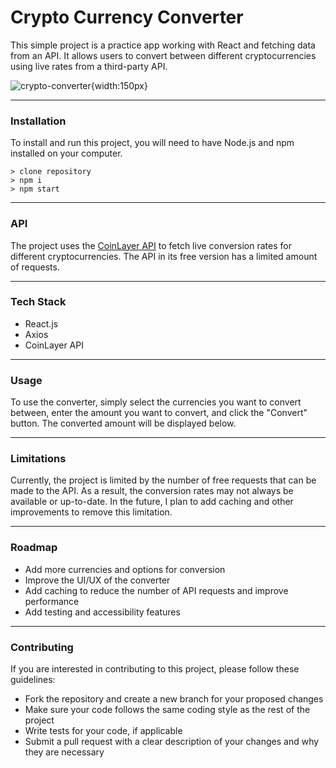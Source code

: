 # Crypto Currency Converter

This simple project is a practice app working with React and fetching data from an API. It allows users to convert between different cryptocurrencies using live rates from a third-party API.

![crypto-converter](https://user-images.githubusercontent.com/92989835/206878979-4e128ed2-47fc-49ed-991a-e5fe05e0bb7b.jpg){width:150px}


---

### **Installation**

To install and run this project, you will need to have Node.js and npm installed on your computer.

```
> clone repository
> npm i
> npm start
```

---

### **API**

The project uses the [CoinLayer API](https://coinlayer.com/) to fetch live conversion rates for different cryptocurrencies. The API in its free version has a limited amount of requests.

---

### **Tech Stack**

- React.js
- Axios
- CoinLayer API

---

### **Usage**

To use the converter, simply select the currencies you want to convert between, enter the amount you want to convert, and click the "Convert" button. The converted amount will be displayed below.

---

### **Limitations**

Currently, the project is limited by the number of free requests that can be made to the API. As a result, the conversion rates may not always be available or up-to-date. In the future, I plan to add caching and other improvements to remove this limitation.

---

### **Roadmap**

- Add more currencies and options for conversion
- Improve the UI/UX of the converter
- Add caching to reduce the number of API requests and improve performance
- Add testing and accessibility features

---

### **Contributing**

If you are interested in contributing to this project, please follow these guidelines:

- Fork the repository and create a new branch for your proposed changes
- Make sure your code follows the same coding style as the rest of the project
- Write tests for your code, if applicable
- Submit a pull request with a clear description of your changes and why they are necessary

